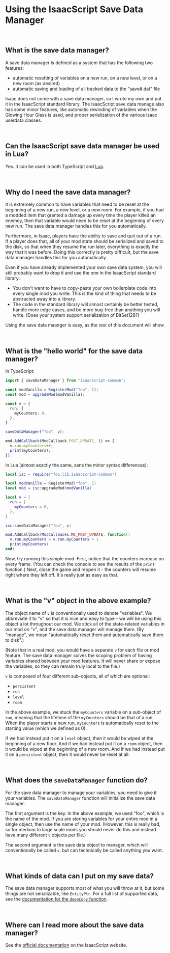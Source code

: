 # Using the IsaacScript Save Data Manager

<br>

## What is the save data manager?

A save data manager is defined as a system that has the following two features:
- automatic resetting of variables on a new run, on a new level, or on a new room (as desired)
- automatic saving and loading of all tracked data to the "save#.dat" file

Isaac does not come with a save data manager, so I wrote my own and put it in the IsaacScript standard library. The IsaacScript save data manage also has some minor features, like automatic rewinding of variables when the Glowing Hour Glass is used, and proper serialization of the various Isaac userdata classes.

<br>

## Can the IsaacScript save data manager be used in Lua?

Yes. It can be used in both TypeScript and [Lua](https://isaacscript.github.io/main/isaacscript-in-lua).

<br>

## Why do I need the save data manager?

It is extremely common to have variables that need to be reset at the beginning of a new run, a new level, or a new room. For example, if you had a modded item that granted a damage up every time the player killed an enemey, then that variable would need to be reset at the beginning of every new run. The save data manager handles this for you automatically.

Furthermore, in Isaac, players have the ability to save and quit out of a run. If a player does that, all of your mod state should be serialized and saved to the disk, so that when they resume the run later, everything is exactly the way that it was before. Doing this correctly is pretty difficult, but the save data manager handles this for you automatically.

Even if you have already implemented your own save data system, you will still probably want to drop it and use the one in the IsaacScript standard library:
- You don't want to have to copy-paste your own boilerplate code into every single mod you write. This is the kind of thing that needs to be abstracted away into a library.
- The code in the standard library will almost certainly be better tested, handle more edge cases, and be more bug-free than anything you will write. (Does your system support serialization of BitSet128?)

Using the save data maanger is easy, as the rest of this document will show.

<br>

## What is the "hello world" for the save data manager?

In TypeScript:

```ts
import { saveDataManager } from "isaacscript-common";

const modVanilla = RegisterMod("foo", 1);
const mod = upgradeMod(modVanilla);

const v = {
  run: {
    myCounters: 0,
  },
}

saveDataManager("foo", v);

mod.AddCallback(ModCallback.POST_UPDATE, () => {
  v.run.myCounters++;
  print(myCounters);
});
```

In Lua (almost exactly the same, sans the minor syntax differences):

```lua
local isc = require("foo.lib.isaacscript-common")

local modVanilla = RegisterMod("foo", 1)
local mod = isc:upgradeMod(modVanilla)

local v = {
  run = {
    myCounters = 0,
  },
}

isc:saveDataManager("foo", v)

mod.AddCallback(ModCallbacks.MC_POST_UPDATE, function()
  v.run.myCounters = v.run.myCounters + 1
  print(myCounters)
end)
```

Now, try running this simple mod. First, notice that the counters increase on every frame. (You can check the console to see the results of the `print` function.) Next, close the game and reopen it - the counters will resume right where they left off. It's really just as easy as that.

<br>

## What is the "v" object in the above example?

The object name of `v` is conventionally used to denote "variables". We abbreviate it to "v" so that it is nice and easy to type - we will be using this object a lot throughout our mod. We stick all of the state-related variables in our mod on "v", and the save data manager will manage them. (By "manage", we mean "automatically reset them and automatically save them to disk".)

(Note that in a real mod, you would have a separate `v` for each file or mod feature. The save data manager solves the scoping problem of having variables shared between your mod features. It will never share or expose the variables, so they can remain truly local to the file.)

`v` is composed of four different sub-objects, all of which are optional:
- `persistent`
- `run`
- `level`
- `room`

In the above example, we stuck the `myCounters` variable on a sub-object of `run`, meaning that the lifetime of the `myCounters` should be that of a run. When the player starts a new run, `myCounters` is automatically reset to the starting value (which we defined as 0).

If we had instead put it on a `level` object, then it would be wiped at the beginning of a new floor. And if we had instead put it on a `room` object, then it would be wiped at the beginning of a new room. And if we had instead put it on a `persistent` object, then it would never be reset at all.

<br>

## What does the `saveDataManager` function do?

For the save data manager to manage your variables, you need to give it your variables. The `saveDataManager` function will initialize the save data manager.

The first argument is the key. In the above example, we used "foo", which is the name of the mod. If you are storing variables for your entire mod in a single object, then use the name of your mod. (However, this is really bad, so for medium to large scale mods you should never do this and instead have many different `v` objects per file.)

The second argument is the save data object to manager, which will conventionally be called `v`, but can technically be called anything you want.

<br>

## What kinds of data can I put on my save data?

The save data manager supports most of what you will throw at it, but some things are not serializable, like `EntityPtr`. For a full list of supported data, see the [documentation for the `deepCopy` function](https://isaacscript.github.io/isaacscript-common/functions/deepCopy/#deepcopy).

<br>

## Where can I read more about the save data manager?

See the [official documentation](https://isaacscript.github.io/isaacscript-common/features/saveDataManager_exports/#savedatamanager) on the IsaacScript website.

<br>
